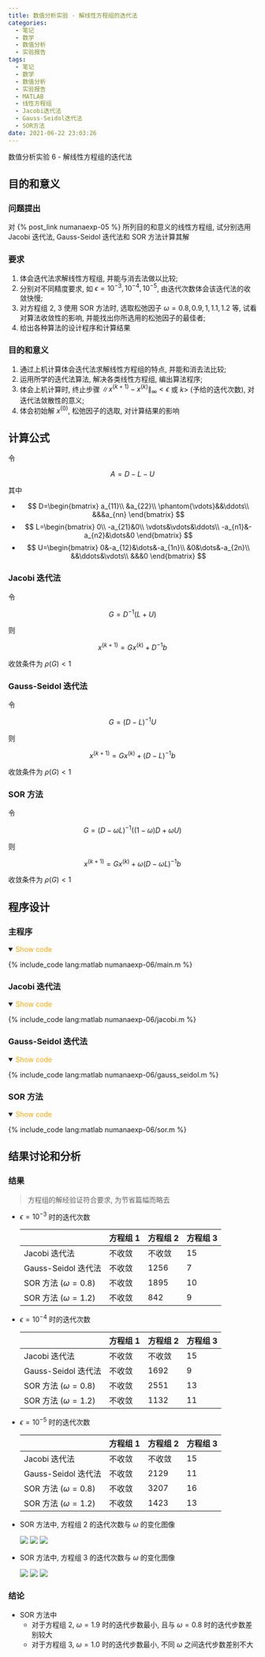 ```yaml
---
title: 数值分析实验 - 解线性方程组的迭代法
categories:
  - 笔记
  - 数学
  - 数值分析
  - 实验报告
tags:
  - 笔记
  - 数学
  - 数值分析
  - 实验报告
  - MATLAB
  - 线性方程组
  - Jacobi迭代法
  - Gauss-Seidol迭代法
  - SOR方法
date: 2021-06-22 23:03:26
---
```


数值分析实验 6 - 解线性方程组的迭代法

<!-- more -->

## 目的和意义

### 问题提出

对 {% post_link numanaexp-05 %} 所列目的和意义的线性方程组, 试分别选用 Jacobi 迭代法, Gauss-Seidol 迭代法和 SOR 方法计算其解

### 要求

1. 体会迭代法求解线性方程组, 并能与消去法做以比较;
1. 分别对不同精度要求, 如 $\epsilon=10^{-3},10^{-4},10^{-5}$, 由迭代次数体会该迭代法的收敛快慢;
1. 对方程组 2, 3 使用 SOR 方法时, 选取松弛因子 $\omega=0.8, 0.9, 1, 1.1, 1.2$ 等, 试看对算法收敛性的影响, 并能找出你所选用的松弛因子的最佳者;
1. 给出各种算法的设计程序和计算结果

### 目的和意义

1. 通过上机计算体会迭代法求解线性方程组的特点, 并能和消去法比较;
1. 运用所学的迭代法算法, 解决各类线性方程组, 编出算法程序;
1. 体会上机计算时, 终止步骤 $\|x^{(k+1)}-x^{(k)}\|_{\infty}<\epsilon$ 或 $k>$ (予给的迭代次数), 对迭代法敛散性的意义;
1. 体会初始解 $x^{(0)}$, 松弛因子的选取, 对计算结果的影响

## 计算公式

令

$$
A=D-L-U
$$

其中

- $$
  D=\begin{bmatrix}
    a_{11}\\
    &a_{22}\\
    \phantom{\vdots}&&\ddots\\
    &&&a_{nn}
  \end{bmatrix}
  $$
- $$
  L=\begin{bmatrix}
    0\\
    -a_{21}&0\\
    \vdots&\vdots&\ddots\\
    -a_{n1}&-a_{n2}&\dots&0
  \end{bmatrix}
  $$
- $$
  U=\begin{bmatrix}
    0&-a_{12}&\dots&-a_{1n}\\
    &0&\dots&-a_{2n}\\
    &&\ddots&\vdots\\
    &&&0
  \end{bmatrix}
  $$

### Jacobi 迭代法

令

$$
G=D^{-1}(L+U)
$$

则

$$
x^{(k+1)}=Gx^{(k)}+D^{-1}b
$$

收敛条件为 $\rho(G)<1$

### Gauss-Seidol 迭代法

令

$$
G=(D-L)^{-1}U
$$

则

$$
x^{(k+1)}=Gx^{(k)}+(D-L)^{-1}b
$$

收敛条件为 $\rho(G)<1$

### SOR 方法

令

$$
G=(D-\omega L)^{-1}((1-\omega)D+\omega U)
$$

则

$$
x^{(k+1)}=Gx^{(k)}+\omega(D-\omega L)^{-1}b
$$

收敛条件为 $\rho(G)<1$

## 程序设计

### 主程序

<details open>
<summary><font color='orange'>Show code</font></summary>

{% include_code lang:matlab numanaexp-06/main.m %}

</details>

### Jacobi 迭代法

<details open>
<summary><font color='orange'>Show code</font></summary>

{% include_code lang:matlab numanaexp-06/jacobi.m %}

</details>

### Gauss-Seidol 迭代法

<details open>
<summary><font color='orange'>Show code</font></summary>

{% include_code lang:matlab numanaexp-06/gauss_seidol.m %}

</details>

### SOR 方法

<details open>
<summary><font color='orange'>Show code</font></summary>

{% include_code lang:matlab numanaexp-06/sor.m %}

</details>

## 结果讨论和分析

### 结果

> 方程组的解经验证符合要求, 为节省篇幅而略去

- $\epsilon=10^{-3}$ 时的迭代次数

  |                         | 方程组 1 | 方程组 2 | 方程组 3 |
  | ----------------------- | -------- | -------- | -------- |
  | Jacobi 迭代法           | 不收敛   | 不收敛   | 15       |
  | Gauss-Seidol 迭代法     | 不收敛   | 1256     | 7        |
  | SOR 方法 ($\omega=0.8$) | 不收敛   | 1895     | 10       |
  | SOR 方法 ($\omega=1.2$) | 不收敛   | 842      | 9        |

- $\epsilon=10^{-4}$ 时的迭代次数

  |                         | 方程组 1 | 方程组 2 | 方程组 3 |
  | ----------------------- | -------- | -------- | -------- |
  | Jacobi 迭代法           | 不收敛   | 不收敛   | 15       |
  | Gauss-Seidol 迭代法     | 不收敛   | 1692     | 9        |
  | SOR 方法 ($\omega=0.8$) | 不收敛   | 2551     | 13       |
  | SOR 方法 ($\omega=1.2$) | 不收敛   | 1132     | 11       |

- $\epsilon=10^{-5}$ 时的迭代次数

  |                         | 方程组 1 | 方程组 2 | 方程组 3 |
  | ----------------------- | -------- | -------- | -------- |
  | Jacobi 迭代法           | 不收敛   | 不收敛   | 15       |
  | Gauss-Seidol 迭代法     | 不收敛   | 2129     | 11       |
  | SOR 方法 ($\omega=0.8$) | 不收敛   | 3207     | 16       |
  | SOR 方法 ($\omega=1.2$) | 不收敛   | 1423     | 13       |

- SOR 方法中, 方程组 2 的迭代次数与 $\omega$ 的变化图像

  ![](eq2_1e-3.svg)
  ![](eq2_1e-4.svg)
  ![](eq2_1e-5.svg)

- SOR 方法中, 方程组 3 的迭代次数与 $\omega$ 的变化图像

  ![](eq3_1e-3.svg)
  ![](eq3_1e-4.svg)
  ![](eq3_1e-5.svg)

### 结论

- SOR 方法中
  - 对于方程组 2, $\omega=1.9$ 时的迭代步数最小, 且与 $\omega=0.8$ 时的迭代步数差别较大
  - 对于方程组 3, $\omega=1.0$ 时的迭代步数最小, 不同 $\omega$ 之间迭代步数差别不大
